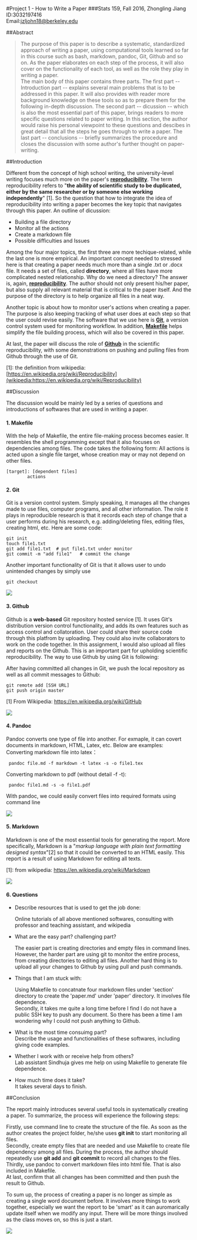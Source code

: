 #Project 1 - How to Write a Paper
###Stats 159, Fall 2016, Zhongling Jiang
ID:3032197416   
Email:jzljohn18@berkeley.edu

##Abstract

> The purpose of this paper is to describe a systematic, standardized approach of writing a paper, using computational tools learned so far in this course such as bash, markdown, pandoc, Git, Github and so on. As the paper elaborates on each step of the process, it will also cover on the functionality of each tool, as well as the role they play in writing a paper.   
> The main body of this paper contains three parts. The first part -- Introduction part -- explains several main problems that is to be addressed in this paper. It will also provides with reader more background knowledge on these tools so as to prepare them for the following in-depth discussion. The second part -- dicussion -- which is also the most essential part of this paper, brings readers to more specific questions related to paper writing. In this section, the author would raise his personal viewpoint to these questions and descibes in great detail that all the steps he goes through to write a paper. The last part -- conclusions -- briefly summarizes the procedure and closes the discussion with some author's further thought on paper-writing. 

##Introduction 

Different from the concept of high school writing, the university-level writing focuses much more on the paper's [**reproducibility**](https://en.wikipedia.org/wiki/Reproducibility). The term reproducibility refers to "**the ability of scientific study to be duplicated, either by the same researcher or by someone else working independently**" [1].  So the question that how to integrate the idea of reproducibility into writing a paper becomes the key topic that navigates through this paper. An outline of dicussion:   

* Building a file directory 
* Monitor all the actions 
* Create a markdown file
* Possible difficulties and Issues 

Among the four major topics, the first three are more techique-related, while the last one is more empirical. An important concept needed to stressed here is that creating a paper needs much more than a single .txt or .docx file. It needs a set of files, called **directory**, where all files have more complicated nested relationship. Why do we need a directory? The answer is, again, [**reproducibility**](https://en.wikipedia.org/wiki/Reproducibility). The author should not only present his/her paper, but also supply all relevant material that is critical to the paper itself. And the purpose of the directory is to help organize all files in a neat way.  

Another topic is about how to monitor user's actions when creating a paper. The purpose is also keeping tracking of what user does at each step so that the user could revise easily. The software that we use here is [**Git**](https://git-scm.com), a version control system used for monitoring workflow. In addition,  [**Makefile**](https://en.wikipedia.org/wiki/Make_software) helps simplify the file building process, which will also be covered in this paper. 

At last, the paper will discuss the role of [**Github**](https://en.wikipedia.org/wiki/GitHub) in the scientific reproducibility, with some demonstrations on pushing and pulling files from Github through the use of Git. 

[1]: the definition from wikipedia:  [https://en.wikipedia.org/wiki/Reproducibility](wikipedia:https://en.wikipedia.org/wiki/Reproducibility)  


##Discussion

The discussion would be mainly led by a series of questions and introductions of softwares that are used in writing a paper. 

#### 1. Makefile 
With the help of Makefile, the entire file-making process becomes easier. It resembles the shell programming except that it also focuses on dependencies among files. The code takes the following form: All actions is acted upon a single file target, whose creation may or may not depend on other files.

    [target]: [dependent files]
    		actions 

#### 2. Git   
Git is a version control system. Simply speaking, it manages all the changes made to use files, computer programs, and all other information. The role it plays in reproducible research is that it records each step of change that a user performs during his research, e.g. adding/deleting files, editing files, creating html, etc. Here are some code:

    git init
    touch file1.txt
    git add file1.txt  # put file1.txt under monitor
    git commit -m "add file1"   # commit the change
Another important functionality of Git is that it allows user to undo unintended changes by simply use

    git checkout 

![](../images/git-logo.png)


#### 3. Github
Github is a **web-based** Git repository hosted service [1]. It uses Git's distribution version control functionality, and adds its own features such as access control and collatoration. User could share their source code through this platfrom by uploading. They could also invite collaborators to work on the code together. In this assignment, I would also upload all files and reports on the Github. This is an important part for upholding scientific reproducibility. The way to use Github by using Git is following:

After having committed all changes in Git, we push the local repository as well as all commit messages to Github:

    git remote add [SSH URL]
    git push origin master 
[1] From Wikipedia: https://en.wikipedia.org/wiki/GitHub  

![](../images/github-logo.png)



#### 4. Pandoc
Pandoc converts one type of file into another. For exmaple, it can covert documents in markdown, HTML, Latex, etc. Below are examples:  
Converting markdown file into latex：

     pandoc file.md -f markdown -t latex -s -o file1.tex
Converting markdown to pdf (without detail -f -t):  

     pandoc file1.md -s -o file1.pdf
With pandoc, we could easily convert files into required formats using command line

![](../images/git-logo.png)

#### 5. Markdown 
Markdown is one of the most essential tools for generating the report. More specifically, Markdown is a "_markup language with plain text formatting designed syntax_"[2] so that it could be converted to an HTML easily. This report is a result of using Markdown for editing all texts.

 [1]: from wikipedia: https://en.wikipedia.org/wiki/Markdown
 
![](../images/markdown-logo.png)

#### 6. Questions 

* Describe resources that is used to get the job done: 

	Online tutorials of all above mentioned softwares, consulting with professor and teaching assistant, and wikipedia 

* What are the easy part? challenging part?   

	The easier part is creating directories and empty files in command lines. However, the harder part are using git to monitor the entire process, from creating directories to editing all files. Another hard thing is to upload all your changes to Github by using pull and push commands.

* Things that I am stuck with:

	Using Makefile to concatnate four markdown files under 'section' directory to create the 'paper.md' under 'paper' directory. It involves file dependence.  
	Secondly, it takes me quite a long time before I find I do not have a public SSH key to push any document. So there has been a time I am wondering why I could not push anything to Github.

*  What is the most time consuimg part?  
	Describe the usage and functionalities of these softwares, including giving code examples. 


*  Whether I work with or receive help from others?   
	Lab assistant Sindhuja gives me help on using Makefile to generate file dependence. 

*  How much time does it take?  
	It takes several days to finish. 













 
 
##Conclusion

The report mainly introduces several useful tools in systematically creating a paper. To summarize, the process will experience the following steps:  

Firstly, use command line to create the structure of the file. As soon as the author creates the project folder, he/she uses **git init** to start monitoring all files.  
Secondly, create empty files that are needed and use Makefile to create file dependency among all files. During the process, the author should repeatedly use **git add** and **git commit** to record all changes to the files.   
Thirdly, use pandoc to convert markdown files into html file. That is also included in Makefile.   
At last, confirm that all changes has been committed and then push the result to Github. 

To sum up, the process of creating a paper is no longer as simple as creating a single word document before. It involves more things to work together, especially we want the report to be 'smart' as it can auromarically update itself when we modify any input. There will be more things involved as the class moves on, so this is just a start.

![](../images/stat159-logo.png) 
 